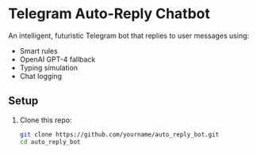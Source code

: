 # Telegram Auto-Reply Chatbot

An intelligent, futuristic Telegram bot that replies to user messages using:
- Smart rules
- OpenAI GPT-4 fallback
- Typing simulation
- Chat logging

## Setup

1. Clone this repo:
   ```bash
   git clone https://github.com/yourname/auto_reply_bot.git
   cd auto_reply_bot
